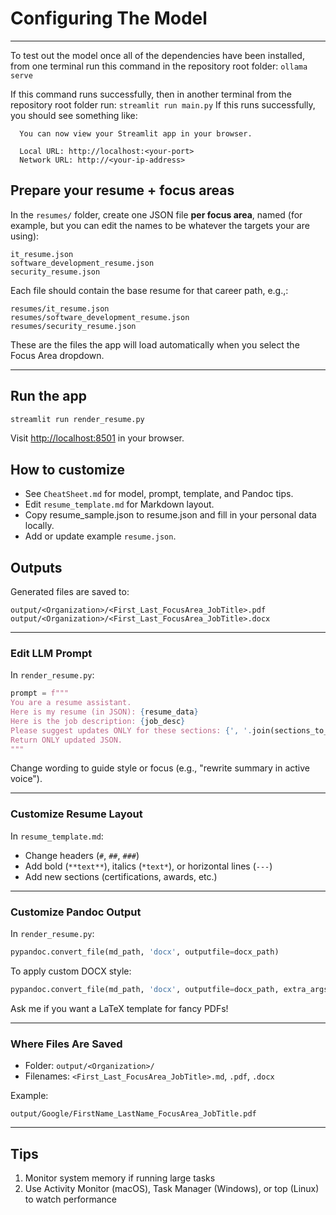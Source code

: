 # Configuring The Model
---
To test out the model once all of the dependencies have been installed, from one terminal run this command in the repository root folder:
`ollama serve`

If this command runs successfully, then in another terminal from the repository root folder run:
`streamlit run main.py`
If this runs successfully, you should see something like:
```
  You can now view your Streamlit app in your browser.

  Local URL: http://localhost:<your-port>
  Network URL: http://<your-ip-address>
```

## Prepare your resume + focus areas

In the `resumes/` folder, create one JSON file **per focus area**, named (for example, but you can edit the names to be whatever the targets your are using):
```
it_resume.json
software_development_resume.json
security_resume.json
```

Each file should contain the base resume for that career path, e.g.,:

```
resumes/it_resume.json
resumes/software_development_resume.json
resumes/security_resume.json
```

These are the files the app will load automatically when you select the Focus Area dropdown.

---

## Run the app
```bash
streamlit run render_resume.py
```
Visit [http://localhost:8501](http://localhost:8501) in your browser.

## How to customize
- See `CheatSheet.md` for model, prompt, template, and Pandoc tips.
- Edit `resume_template.md` for Markdown layout.
- Copy resume_sample.json to resume.json and fill in your personal data locally.
- Add or update example `resume.json`.

## Outputs
Generated files are saved to:
```
output/<Organization>/<First_Last_FocusArea_JobTitle>.pdf
output/<Organization>/<First_Last_FocusArea_JobTitle>.docx
```

---

### Edit LLM Prompt
In `render_resume.py`:

```python
prompt = f"""
You are a resume assistant.
Here is my resume (in JSON): {resume_data}
Here is the job description: {job_desc}
Please suggest updates ONLY for these sections: {', '.join(sections_to_update)}.
Return ONLY updated JSON.
"""
```
Change wording to guide style or focus (e.g., "rewrite summary in active voice").

---

### Customize Resume Layout
In `resume_template.md`:
- Change headers (`#`, `##`, `###`)
- Add bold (`**text**`), italics (`*text*`), or horizontal lines (`---`)
- Add new sections (certifications, awards, etc.)

---

### Customize Pandoc Output
In `render_resume.py`:
```python
pypandoc.convert_file(md_path, 'docx', outputfile=docx_path)
```
To apply custom DOCX style:
```python
pypandoc.convert_file(md_path, 'docx', outputfile=docx_path, extra_args=['--reference-doc=custom-style.docx'])
```
Ask me if you want a LaTeX template for fancy PDFs!

---

### Where Files Are Saved
- Folder: `output/<Organization>/`
- Filenames: `<First_Last_FocusArea_JobTitle>.md`, `.pdf`, `.docx`

Example:
```
output/Google/FirstName_LastName_FocusArea_JobTitle.pdf
```

---

## Tips 
1. Monitor system memory if running large tasks  
3. Use Activity Monitor (macOS), Task Manager (Windows), or top (Linux) to watch performance